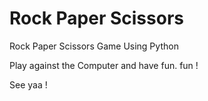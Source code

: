 # Rock Paper Scissors
Rock Paper Scissors Game Using Python 

Play against the Computer and have fun.
fun !

See yaa !
